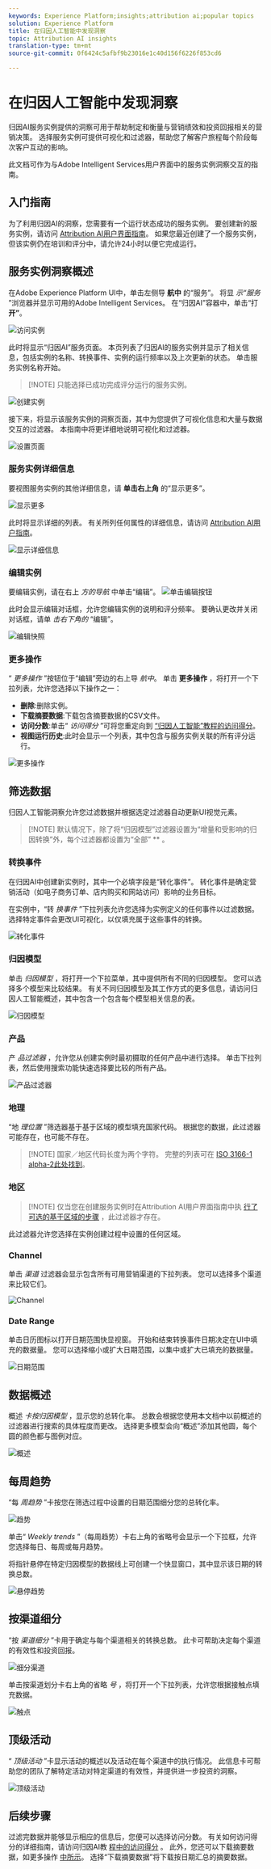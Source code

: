 ```yaml
---
keywords: Experience Platform;insights;attribution ai;popular topics
solution: Experience Platform
title: 在归因人工智能中发现洞察
topic: Attribution AI insights
translation-type: tm+mt
source-git-commit: 0f6424c5afbf9b23016e1c40d156f6226f853cd6

---
```



# 在归因人工智能中发现洞察

归因AI服务实例提供的洞察可用于帮助制定和衡量与营销绩效和投资回报相关的营销决策。 选择服务实例可提供可视化和过滤器，帮助您了解客户旅程每个阶段每次客户互动的影响。

此文档可作为与Adobe Intelligent Services用户界面中的服务实例洞察交互的指南。

## 入门指南

为了利用归因AI的洞察，您需要有一个运行状态成功的服务实例。 要创建新的服务实例，请访问 [Attribution AI用户界面指南](./user-guide.md)。 如果您最近创建了一个服务实例，但该实例仍在培训和评分中，请允许24小时以便它完成运行。

## 服务实例洞察概述

在Adobe Experience Platform UI中，单击左侧导 **航中** 的“服务”。 将显 *示“服务* ”浏览器并显示可用的Adobe Intelligent Services。 在“归因AI”容器中，单击“打 **开”**。

![访问实例](./images/insights/open_Attribution_ai.png)

此时将显示“归因AI”服务页面。 本页列表了归因AI的服务实例并显示了相关信息，包括实例的名称、转换事件、实例的运行频率以及上次更新的状态。 单击服务实例名称开始。

>[!NOTE] 只能选择已成功完成评分运行的服务实例。

![创建实例](./images/insights/select-service-instance.png)

接下来，将显示该服务实例的洞察页面，其中为您提供了可视化信息和大量与数据交互的过滤器。 本指南中将更详细地说明可视化和过滤器。

![设置页面](./images/insights/landing-page.png)

### 服务实例详细信息

要视图服务实例的其他详细信息，请 **单击右上角** 的“显示更多”。

![显示更多](./images/insights/show-more.png)

此时将显示详细的列表。 有关所列任何属性的详细信息，请访问 [Attribution AI用户指南](./user-guide.md)。

![显示详细信息](./images/insights/advanced-details.png)

### 编辑实例

要编辑实例，请在右上 *方的导航* 中单击“编辑”。
![单击编辑按钮](./images/insights/edit-button.png)

此时会显示编辑对话框，允许您编辑实例的说明和评分频率。 要确认更改并关闭对话框，请单 *击右下角的* “编辑”。

![编辑快照](./images/insights/edit-popover.png)

### 更多操作

“ *更多操作* ”按钮位于“编辑”旁边的右上导 *航中*。 单击 **更多操作** ，将打开一个下拉列表，允许您选择以下操作之一：

- **删除**:删除实例。
- **下载摘要数据**:下载包含摘要数据的CSV文件。
- **访问分数**:单击“ *访问得分* ”可将您重定向到 [“归因人工智能”教程的访问得分](./download-scores.md)。
- **视图运行历史**:此时会显示一个列表，其中包含与服务实例关联的所有评分运行。

![更多操作](./images/insights/more-actions.png)

## 筛选数据

归因人工智能洞察允许您过滤数据并根据选定过滤器自动更新UI视觉元素。

>[!NOTE] 默认情况下，除了将“归因模型”过滤器设置为“增量和受影响的归因转换”外，每个过滤器都设置为“全部” ** 。

### 转换事件

在归因AI中创建新实例时，其中一个必填字段是“转化事件”。 转化事件是确定营销活动（如电子商务订单、店内购买和网站访问）影响的业务目标。

在实例中，“转 *换事件* ”下拉列表允许您选择为实例定义的任何事件以过滤数据。 选择特定事件会更改UI可视化，以仅填充属于这些事件的转换。

![转化事件](./images/insights/conversion-event.png)

### 归因模型

单击 *归因模型* ，将打开一个下拉菜单，其中提供所有不同的归因模型。 您可以选择多个模型来比较结果。 有关不同归因模型及其工作方式的更多信息，请访问归因人工智能概述，其中包含一个包含每个模型相关信息的表。 [](./overview.md)

![归因模型](./images/insights/attribution-model.png)

### 产品

产 *品过滤器* ，允许您从创建实例时最初摄取的任何产品中进行选择。 单击下拉列表，然后使用搜索功能快速选择要比较的所有产品。

![产品过滤器](./images/insights/product-filter.png)

### 地理

“地 *理位置* ”筛选器基于基于区域的模型填充国家代码。 根据您的数据，此过滤器可能存在，也可能不存在。

>[!NOTE] 国家／地区代码长度为两个字符。 完整的列表可在 [ISO 3166-1 alpha-2此处找到](https://datahub.io/core/country-list)。

### 地区

>[!NOTE] 仅当您在创建服务实例时在Attribution AI用户界面指南中执 [行了可选的基于区域的步骤](./user-guide.md#region-based-modeling-optional) ，此过滤器才存在。

此过滤器允许您选择在实例创建过程中设置的任何区域。

### Channel

单击 *渠道* 过滤器会显示包含所有可用营销渠道的下拉列表。 您可以选择多个渠道来比较它们。

![Channel](./images/insights/channel.png)

### Date Range

单击日历图标以打开日期范围快显视窗。 开始和结束转换事件日期决定在UI中填充的数据量。 您可以选择缩小或扩大日期范围，以集中或扩大已填充的数据量。

![日期范围](./images/insights/display-date-range.png)

## 数据概述

概述 *卡按归因模型* ，显示您的总转化率。 总数会根据您使用本文档中以前概述的过滤器进行搜索的具体程度而更改。 选择更多模型会向“概述”添加其他圆，每个圆的颜色都与图例对应。

![概述](./images/insights/Overview.png)

## 每周趋势

“每 *周趋势* ”卡按您在筛选过程中设置的日期范围细分您的总转化率。

![趋势](./images/insights/weekly-trends.png)

单击“ *Weekly trends* ”（每周趋势）卡右上角的省略号会显示一个下拉框，允许您选择每日、每周或每月趋势。

将指针悬停在特定归因模型的数据线上可创建一个快显窗口，其中显示该日期的转换总数。

![悬停趋势](./images/insights/weekly-trend-hover.png)

## 按渠道细分

“按 *渠道细分* ”卡用于确定与每个渠道相关的转换总数。 此卡可帮助决定每个渠道的有效性和投资回报。

![细分渠道](./images/insights/channel-breakdown.png)

单击按渠道划分卡右上角的省略 *号* ，将打开一个下拉列表，允许您根据接触点填充数据。

![触点](./images/insights/breakdown-by-touchpoints.png)

## 顶级活动

“ *顶级活动* ”卡显示活动的概述以及活动在每个渠道中的执行情况。 此信息卡可帮助您的团队了解特定活动对特定渠道的有效性，并提供进一步投资的洞察。

![顶级活动](./images/insights/top-campaigns.png)

## 后续步骤

过滤完数据并能够显示相应的信息后，您便可以选择访问分数。 有关如何访问得分的详细指南，请访问归因AI教 [程中的访问得分](./download-scores.md) 。 此外，您还可以下载摘要数据，如更多操作 [中所示](#more-actions)。 选择“下载摘要数据”将下载按日期汇总的摘要数据。